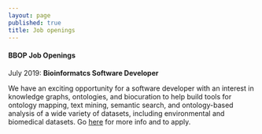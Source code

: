 ```yaml
---
layout: page
published: true
title: Job openings
---
```


#### BBOP Job Openings

July 2019: **Bioinformatcs Software Developer**

We have an exciting opportunity for a software developer with an interest in knowledge graphs, ontologies, and biocuration to help build tools for ontology mapping, text mining, semantic search, and ontology-based analysis of a wide variety of datasets, including environmental and biomedical datasets.
Go [here](https://lbl.referrals.selectminds.com/jobs/software-developer-1978) for more info and to apply.

